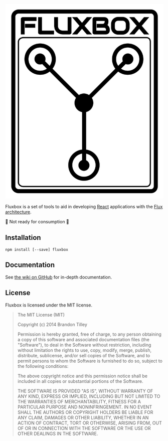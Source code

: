 <div align="center">
<img src="fluxbox.svg" alt="Fluxbox" title="Fluxbox">
</div>

Fluxbox is a set of tools to aid in developing
[React](http://facebook.github.io/react/) applications with the [Flux
architecture](http://facebook.github.io/react/docs/flux-overview.html).

:construction: Not ready for consumption :construction:

Installation
------------

    npm install [--save] fluxbox

Documentation
-------------

See [the wiki on GitHub](https://github.com/BinaryMuse/fluxbox/wiki) for
in-depth documentation.

License
-------

Fluxbox is licensed under the MIT license.

> The MIT License (MIT)
>
> Copyright (c) 2014 Brandon Tilley
>
> Permission is hereby granted, free of charge, to any person obtaining a copy
> of this software and associated documentation files (the "Software"), to deal
> in the Software without restriction, including without limitation the rights
> to use, copy, modify, merge, publish, distribute, sublicense, and/or sell
> copies of the Software, and to permit persons to whom the Software is
> furnished to do so, subject to the following conditions:
>
> The above copyright notice and this permission notice shall be included in
> all copies or substantial portions of the Software.
>
> THE SOFTWARE IS PROVIDED "AS IS", WITHOUT WARRANTY OF ANY KIND, EXPRESS OR
> IMPLIED, INCLUDING BUT NOT LIMITED TO THE WARRANTIES OF MERCHANTABILITY,
> FITNESS FOR A PARTICULAR PURPOSE AND NONINFRINGEMENT. IN NO EVENT SHALL THE
> AUTHORS OR COPYRIGHT HOLDERS BE LIABLE FOR ANY CLAIM, DAMAGES OR OTHER
> LIABILITY, WHETHER IN AN ACTION OF CONTRACT, TORT OR OTHERWISE, ARISING FROM,
> OUT OF OR IN CONNECTION WITH THE SOFTWARE OR THE USE OR OTHER DEALINGS IN
> THE SOFTWARE.
